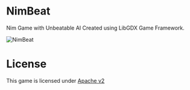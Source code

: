 # NimBeat

Nim Game with Unbeatable AI Created using LibGDX Game Framework.

![NimBeat][nimpic]

# License

This game is licensed under [Apache v2][apachev2]

[apachev2]: https://github.com/junian/NimBeat/blob/master/LICENSE
[nimpic]: https://raw.github.com/junian/NimBeat/gh-pages/img/screenshots/nimbeat-01.jpg "NimBeat"
